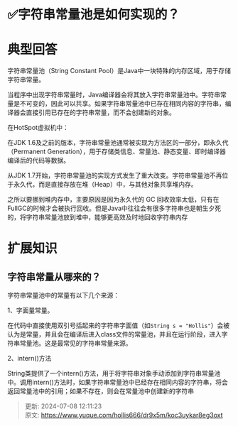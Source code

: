 # ✅字符串常量池是如何实现的？

# 典型回答


字符串常量池（String Constant Pool）是Java中一块特殊的内存区域，用于存储字符串常量。



当程序中出现字符串常量时，Java编译器会将其放入字符串常量池中。字符串常量是不可变的，因此可以共享。如果字符串常量池中已存在相同内容的字符串，编译器会直接引用已存在的字符串常量，而不会创建新的对象。



在HotSpot虚拟机中：



在JDK 1.6及之前的版本，字符串常量池通常被实现为方法区的一部分，即永久代（Permanent Generation），用于存储类信息、常量池、静态变量、即时编译器编译后的代码等数据。



从JDK 1.7开始，字符串常量池的实现方式发生了重大改变。字符串常量池不再位于永久代，而是直接存放在堆（Heap）中，与其他对象共享堆内存。



之所以要挪到堆内存中，主要原因是因为永久代的 GC 回收效率太低，只有在FullGC的时候才会被执行回收。但是Java中往往会有很多字符串也是朝生夕死的，将字符串常量池放到堆中，能够更高效及时地回收字符串内存

# 扩展知识


## 字符串常量从哪来的？


字符串常量池中的常量有以下几个来源：



1、字面量常量。



在代码中直接使用双引号括起来的字符串字面值（如`String s = "Hollis"`）会被认为是常量，并且会在编译后进入class文件的常量池，并且在运行阶段，进入字符串常量池。这是最常见的字符串常量来源。



2、intern()方法



String类提供了一个intern()方法，用于将字符串对象手动添加到字符串常量池中。调用intern()方法时，如果字符串常量池中已经存在相同内容的字符串，将会返回常量池中的引用；如果不存在，则会在常量池中创建新的字符串





> 更新: 2024-07-08 12:11:23  
> 原文: <https://www.yuque.com/hollis666/dr9x5m/koc3uykar8eg3oxt>
